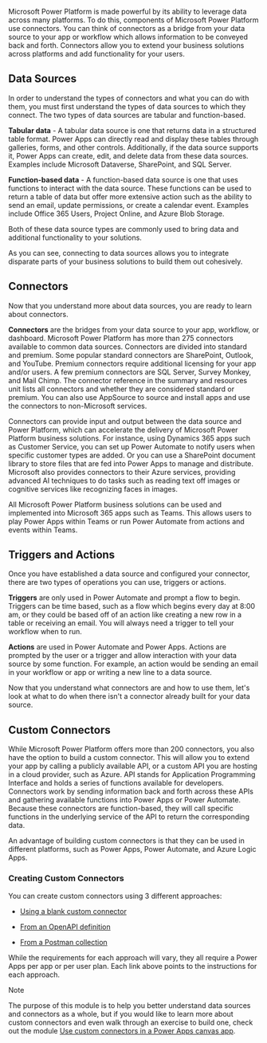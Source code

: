 Microsoft Power Platform is made powerful by its ability to leverage data across many
platforms. To do this, components of Microsoft Power Platform use connectors. You can
think of connectors as a bridge from your data source to your app or workflow
which allows information to be conveyed back and forth. Connectors allow you to
extend your business solutions across platforms and add functionality for your
users.

## Data Sources

In order to understand the types of connectors and what you can do with them,
you must first understand the types of data sources to which they connect. The
two types of data sources are tabular and function-based.

**Tabular data** - A tabular data source is one that returns data in a
structured table format. Power Apps can directly read and display these tables
through galleries, forms, and other controls. Additionally, if the data source
supports it, Power Apps can create, edit, and delete data from these data
sources. Examples include Microsoft Dataverse, SharePoint, and SQL Server.

**Function-based data** - A function-based data source is one that uses
functions to interact with the data source. These functions can be used to
return a table of data but offer more extensive action such as the ability to
send an email, update permissions, or create a calendar event. Examples include
Office 365 Users, Project Online, and Azure Blob Storage.

Both of these data source types are commonly used to bring data and additional
functionality to your solutions.

As you can see, connecting to data sources allows you to integrate disparate
parts of your business solutions to build them out cohesively.

## Connectors

Now that you understand more about data sources, you are ready to learn about
connectors.

**Connectors** are the bridges from your data source to your app, workflow, or
dashboard. Microsoft Power Platform has more than 275 connectors available to common
data sources. Connectors are divided into standard and premium. Some popular
standard connectors are SharePoint, Outlook, and YouTube. Premium connectors
require additional licensing for your app and/or users. A few premium connectors
are SQL Server, Survey Monkey, and Mail Chimp. The connector reference in the
summary and resources unit lists all connectors and whether they are considered
standard or premium. You can also use AppSource to source and install apps and
use the connectors to non-Microsoft services.

Connectors can provide input and output between the data source and Power
Platform, which can accelerate the delivery of Microsoft Power Platform business
solutions. For instance, using Dynamics 365 apps such as Customer Service, you
can set up Power Automate to notify users when specific customer types are
added. Or you can use a SharePoint document library to store files that are fed
into Power Apps to manage and distribute. Microsoft also provides connectors to
their Azure services, providing advanced AI techniques to do tasks such as
reading text off images or cognitive services like recognizing faces in images.

All Microsoft Power Platform business solutions can be used and implemented into Microsoft
365 apps such as Teams. This allows users to play Power Apps within Teams or run
Power Automate from actions and events within Teams.

## Triggers and Actions

Once you have established a data source and configured your connector, there are
two types of operations you can use, triggers or actions.

**Triggers** are only used in Power Automate and prompt a flow to begin.
Triggers can be time based, such as a flow which begins every day at 8:00 am, or
they could be based off of an action like creating a new row in a table or
receiving an email. You will always need a trigger to tell your workflow when to
run.

**Actions** are used in Power Automate and Power Apps. Actions are prompted by
the user or a trigger and allow interaction with your data source by some
function. For example, an action would be sending an email in your workflow or
app or writing a new line to a data source.

Now that you understand what connectors are and how to use them, let's look at
what to do when there isn't a connector already built for your data source.

## Custom Connectors

While Microsoft Power Platform offers more than 200 connectors, you also have the
option to build a custom connector. This will allow you to extend your app by
calling a publicly available API, or a custom API you are hosting in a cloud
provider, such as Azure. API stands for Application Programming Interface and
holds a series of functions available for developers. Connectors work by sending
information back and forth across these APIs and gathering available functions
into Power Apps or Power Automate. Because these connectors are function-based,
they will call specific functions in the underlying service of the API to return
the corresponding data.

An advantage of building custom connectors is that they can be used in different
platforms, such as Power Apps, Power Automate, and Azure Logic Apps.

### Creating Custom Connectors

You can create custom connectors using 3 different approaches:

-   [Using a blank custom connector](https://docs.microsoft.com/connectors/custom-connectors/define-blank)

-   [From an OpenAPI definition](https://docs.microsoft.com/connectors/custom-connectors/define-openapi-definition)

-   [From a Postman collection](https://docs.microsoft.com/connectors/custom-connectors/define-postman-collection)

While the requirements for each approach will vary, they all require a Power
Apps per app or per user plan. Each link above points to the instructions for
each approach.

>[!NOTE]
>The purpose of this module is to help you better understand data sources and
connectors as a whole, but if you would like to learn more about custom
connectors and even walk through an exercise to build one, check out the module
[Use custom connectors in a Power Apps canvas app](https://docs.microsoft.com/learn/modules/use-custom-connectors-in-powerapps-canvas-app/).

